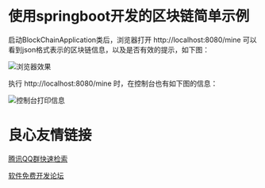 # 使用springboot开发的区块链简单示例

启动BlockChainApplication类后，浏览器打开 http://localhost:8080/mine
可以看到json格式表示的区块链信息，以及是否有效的提示，如下图：

![浏览器效果](https://gitee.com/uploads/images/2018/0223/020252_ac3b5755_43183.png "Snip20180223_2.png")

执行 http://localhost:8080/mine 时，在控制台也有如下图的信息：

![控制台打印信息](https://gitee.com/uploads/images/2018/0223/020701_6cb05d29_43183.png "Snip20180223_4.png")



 # 良心友情链接

[腾讯QQ群快速检索](http://u.720life.cn/s/8cf73f7c)

[软件免费开发论坛](http://u.720life.cn/s/bbb01dc0)